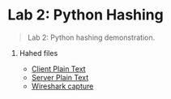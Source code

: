 # Lab 2: Python Hashing

> Lab 2: Python hashing demonstration.

1. Hahed files

    - [Client Plain Text](client_aes.py)
    - [Server Plain Text](server_aes.py)
    - [Wireshark capture](capture_aes.pcap)